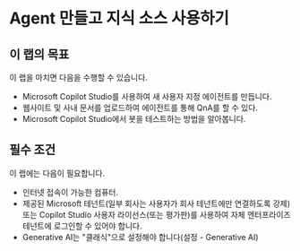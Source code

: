 
# Agent 만들고 지식 소스 사용하기


## 이 랩의 목표
이 랩을 마치면 다음을 수행할 수 있습니다.

- Microsoft Copilot Studio를 사용하여 새 사용자 지정 에이전트를 만듭니다.
- 웹사이트 및 사내 문서를 업로드하여 에이전트를 통해 QnA를 할 수 있다.
- Microsoft Copilot Studio에서 봇을 테스트하는 방법을 알아봅니다.


## 필수 조건

이 랩에는 다음이 필요합니다.
- 인터넷 접속이 가능한 컴퓨터.
- 제공된 Microsoft 테넌트(일부 회사는 사용자가 회사 테넌트에만 연결하도록 강제) 또는 Copilot Studio 사용자 라이선스(또는 평가판)를 사용하여 자체 엔터프라이즈 테넌트에 로그인할 수 있어야 합니다.
- Generative AI는 "클래식"으로 설정해야 합니다(설정 - Generative AI)
